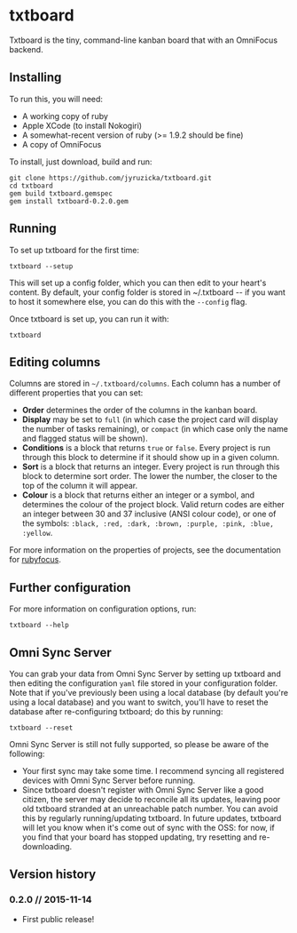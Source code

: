 # txtboard

Txtboard is the tiny, command-line kanban board that with an OmniFocus backend.

## Installing

To run this, you will need:

* A working copy of ruby
* Apple XCode (to install Nokogiri)
* A somewhat-recent version of ruby (>= 1.9.2 should be fine)
* A copy of OmniFocus

To install, just download, build and run:

```
git clone https://github.com/jyruzicka/txtboard.git
cd txtboard
gem build txtboard.gemspec
gem install txtboard-0.2.0.gem
```

## Running

To set up txtboard for the first time:

```
txtboard --setup
```

This will set up a config folder, which you can then edit to your heart's content. By default, your config folder is stored in ~/.txtboard -- if you want to host it somewhere else, you can do this with the `--config` flag.

Once txtboard is set up, you can run it with:

```
txtboard
```

## Editing columns

Columns are stored in `~/.txtboard/columns`. Each column has a number of different properties that you can set:

* **Order** determines the order of the columns in the kanban board.
* **Display** may be set to `full` (in which case the project card will display the number of tasks remaining), or `compact` (in which case only the name and flagged status will be shown).
* **Conditions** is a block that returns `true` or `false`. Every project is run through this block to determine if it should show up in a given column.
* **Sort** is a block that returns an integer. Every project is run through this block to determine sort order. The lower the number, the closer to the top of the column it will appear.
* **Colour** is a block that returns either an integer or a symbol, and determines the colour of the project block. Valid return codes are either an integer between 30 and 37 inclusive (ANSI colour code), or one of the symbols: `:black, :red, :dark, :brown, :purple, :pink, :blue, :yellow`.

For more information on the properties of projects, see the documentation for [rubyfocus](https://github.com/jyruzicka/rubyfocus).

## Further configuration

For more information on configuration options, run:

```
txtboard --help
```

## Omni Sync Server

You can grab your data from Omni Sync Server by setting up txtboard and then editing the configuration `yaml` file stored in your configuration folder. Note that if you've previously been using a local database (by default you're using a local database) and you want to switch, you'll have to reset the database after re-configuring txtboard; do this by running:

```
txtboard --reset
```

Omni Sync Server is still not fully supported, so please be aware of the following:

* Your first sync may take some time. I recommend syncing all registered devices with Omni Sync Server before running.
* Since txtboard doesn't register with Omni Sync Server like a good citizen, the server may decide to reconcile all its updates, leaving poor old txtboard stranded at an unreachable patch number. You can avoid this by regularly running/updating txtboard. In future updates, txtboard will let you know when it's come out of sync with the OSS: for now, if you find that your board has stopped updating, try resetting and re-downloading.

## Version history

### 0.2.0 // 2015-11-14

* First public release!